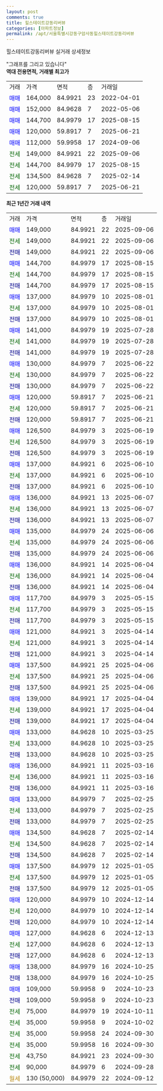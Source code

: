 ```yaml
---
layout: post
comments: true
title: 힐스테이트강동리버뷰
categories: [아파트정보]
permalink: /apt/서울특별시강동구암사동힐스테이트강동리버뷰
---
```


힐스테이트강동리버뷰 실거래 상세정보

<script type="text/javascript">
  google.charts.load('current', {'packages':['line', 'corechart']});
  google.charts.setOnLoadCallback(drawChart);

  function drawChart() {
    var data = new google.visualization.DataTable();
    data.addColumn('date', '거래일');
    data.addColumn('number', "매매");
    data.addColumn('number', "전세");
    data.addColumn('number', "전매");

    data.addRows([[new Date(Date.parse("2025-09-06")), 149000, null, null], [new Date(Date.parse("2025-09-06")), null, 149000, null], [new Date(Date.parse("2025-09-06")), null, null, 149000], [new Date(Date.parse("2025-08-15")), 144700, null, null], [new Date(Date.parse("2025-08-15")), null, 144700, null], [new Date(Date.parse("2025-08-15")), null, null, 144700], [new Date(Date.parse("2025-08-01")), 137000, null, null], [new Date(Date.parse("2025-08-01")), null, 137000, null], [new Date(Date.parse("2025-08-01")), null, null, 137000], [new Date(Date.parse("2025-07-28")), 141000, null, null], [new Date(Date.parse("2025-07-28")), null, 141000, null], [new Date(Date.parse("2025-07-28")), null, null, 141000], [new Date(Date.parse("2025-06-22")), 130000, null, null], [new Date(Date.parse("2025-06-22")), null, 130000, null], [new Date(Date.parse("2025-06-22")), null, null, 130000], [new Date(Date.parse("2025-06-21")), 120000, null, null], [new Date(Date.parse("2025-06-21")), null, 120000, null], [new Date(Date.parse("2025-06-21")), null, null, 120000], [new Date(Date.parse("2025-06-19")), 126500, null, null], [new Date(Date.parse("2025-06-19")), null, 126500, null], [new Date(Date.parse("2025-06-19")), null, null, 126500], [new Date(Date.parse("2025-06-10")), 137000, null, null], [new Date(Date.parse("2025-06-10")), null, 137000, null], [new Date(Date.parse("2025-06-10")), null, null, 137000], [new Date(Date.parse("2025-06-07")), 136000, null, null], [new Date(Date.parse("2025-06-07")), null, 136000, null], [new Date(Date.parse("2025-06-07")), null, null, 136000], [new Date(Date.parse("2025-06-06")), 135000, null, null], [new Date(Date.parse("2025-06-06")), null, 135000, null], [new Date(Date.parse("2025-06-06")), null, null, 135000], [new Date(Date.parse("2025-06-04")), 136000, null, null], [new Date(Date.parse("2025-06-04")), null, 136000, null], [new Date(Date.parse("2025-06-04")), null, null, 136000], [new Date(Date.parse("2025-05-15")), 117700, null, null], [new Date(Date.parse("2025-05-15")), null, 117700, null], [new Date(Date.parse("2025-05-15")), null, null, 117700], [new Date(Date.parse("2025-04-14")), 121000, null, null], [new Date(Date.parse("2025-04-14")), null, 121000, null], [new Date(Date.parse("2025-04-14")), null, null, 121000], [new Date(Date.parse("2025-04-06")), 137500, null, null], [new Date(Date.parse("2025-04-06")), null, 137500, null], [new Date(Date.parse("2025-04-06")), null, null, 137500], [new Date(Date.parse("2025-04-04")), 139000, null, null], [new Date(Date.parse("2025-04-04")), null, 139000, null], [new Date(Date.parse("2025-04-04")), null, null, 139000], [new Date(Date.parse("2025-03-25")), 133000, null, null], [new Date(Date.parse("2025-03-25")), null, 133000, null], [new Date(Date.parse("2025-03-25")), null, null, 133000], [new Date(Date.parse("2025-03-16")), 136000, null, null], [new Date(Date.parse("2025-03-16")), null, 136000, null], [new Date(Date.parse("2025-03-16")), null, null, 136000], [new Date(Date.parse("2025-02-25")), 133000, null, null], [new Date(Date.parse("2025-02-25")), null, 133000, null], [new Date(Date.parse("2025-02-25")), null, null, 133000], [new Date(Date.parse("2025-02-14")), 134500, null, null], [new Date(Date.parse("2025-02-14")), null, 134500, null], [new Date(Date.parse("2025-02-14")), null, null, 134500], [new Date(Date.parse("2025-01-05")), 137500, null, null], [new Date(Date.parse("2025-01-05")), null, 137500, null], [new Date(Date.parse("2025-01-05")), null, null, 137500], [new Date(Date.parse("2024-12-14")), 120000, null, null], [new Date(Date.parse("2024-12-14")), null, 120000, null], [new Date(Date.parse("2024-12-14")), null, null, 120000], [new Date(Date.parse("2024-12-13")), 127000, null, null], [new Date(Date.parse("2024-12-13")), null, 127000, null], [new Date(Date.parse("2024-12-13")), null, null, 127000], [new Date(Date.parse("2024-10-25")), 138000, null, null], [new Date(Date.parse("2024-10-25")), null, null, 138000], [new Date(Date.parse("2024-10-23")), 109000, null, null], [new Date(Date.parse("2024-10-23")), null, null, 109000], [new Date(Date.parse("2024-10-11")), null, 75000, null], [new Date(Date.parse("2024-10-02")), null, 35000, null], [new Date(Date.parse("2024-09-30")), null, 35000, null], [new Date(Date.parse("2024-09-30")), null, 35000, null], [new Date(Date.parse("2024-09-30")), null, 43750, null], [new Date(Date.parse("2024-09-28")), null, 90000, null], [new Date(Date.parse("2024-09-12")), null, null, null]]);

    var options = {
      hAxis: {
        format: 'yyyy/MM/dd'
      },    
      lineWidth: 0,
      pointsVisible: true,    
      title: '최근 1년간 유형별 실거래가 분포',
      legend: { position: 'bottom' }
    };

    var formatter = new google.visualization.NumberFormat({pattern:'###,###'} );
    formatter.format(data, 1);
    formatter.format(data, 2);
    
    setTimeout(function() {
        var chart = new google.visualization.LineChart(document.getElementById('columnchart_material'));
        chart.draw(data, (options));
        document.getElementById('loading').style.display = 'none';
    }, 200);
  }
</script>


<div id="loading" style="z-index:20; display: block; margin-left: 0px">"그래프를 그리고 있습니다"</div>
<div id="columnchart_material" style="width: 95%; margin-left: 0px; display: block"></div>
<!-- contents start -->
<b>역대 전용면적, 거래별 최고가</b>
<table class="sortable">
    <tr>
      <td>거래</td>
      <td>가격</td>
      <td>면적</td>
      <td>층</td>
      <td>거래일</td>
    </tr>
        <tr>
          <td><a style="color: blue">매매</a></td>
          <td>164,000</td>
          <td>84.9921</td>
          <td>23</td>
          <td>2022-04-01</td>
        </tr>            <tr>
          <td><a style="color: blue">매매</a></td>
          <td>152,000</td>
          <td>84.9628</td>
          <td>7</td>
          <td>2022-05-06</td>
        </tr>            <tr>
          <td><a style="color: blue">매매</a></td>
          <td>144,700</td>
          <td>84.9979</td>
          <td>17</td>
          <td>2025-08-15</td>
        </tr>            <tr>
          <td><a style="color: blue">매매</a></td>
          <td>120,000</td>
          <td>59.8917</td>
          <td>7</td>
          <td>2025-06-21</td>
        </tr>            <tr>
          <td><a style="color: blue">매매</a></td>
          <td>112,000</td>
          <td>59.9958</td>
          <td>17</td>
          <td>2024-09-06</td>
        </tr>        
        <tr>
              <td><a style="color: darkgreen">전세</a></td>
              <td>149,000</td>
              <td>84.9921</td>
              <td>22</td>
              <td>2025-09-06</td>
            </tr>            <tr>
              <td><a style="color: darkgreen">전세</a></td>
              <td>144,700</td>
              <td>84.9979</td>
              <td>17</td>
              <td>2025-08-15</td>
            </tr>            <tr>
              <td><a style="color: darkgreen">전세</a></td>
              <td>134,500</td>
              <td>84.9628</td>
              <td>7</td>
              <td>2025-02-14</td>
            </tr>            <tr>
              <td><a style="color: darkgreen">전세</a></td>
              <td>120,000</td>
              <td>59.8917</td>
              <td>7</td>
              <td>2025-06-21</td>
            </tr>        
    
</table>

<b>최근 1년간 거래 내역</b>

<table class="sortable">
    <tr>
      <td>거래</td>
      <td>가격</td>
      <td>면적</td>
      <td>층</td>
      <td>거래일</td>
    </tr>
    <tr>
      <td><a style="color: blue">매매</a></td>
      <td>149,000</td>
      <td>84.9921</td>
      <td>22</td>
      <td>2025-09-06</td>
    </tr>          <tr>
      <td><a style="color: darkgreen">전세</a></td>
      <td>149,000</td>
      <td>84.9921</td>
      <td>22</td>
      <td>2025-09-06</td>
    </tr>          <tr>
      <td><a style="color: darkblue">전매</a></td>
      <td>149,000</td>
      <td>84.9921</td>
      <td>22</td>
      <td>2025-09-06</td>
    </tr>          <tr>
      <td><a style="color: blue">매매</a></td>
      <td>144,700</td>
      <td>84.9979</td>
      <td>17</td>
      <td>2025-08-15</td>
    </tr>          <tr>
      <td><a style="color: darkgreen">전세</a></td>
      <td>144,700</td>
      <td>84.9979</td>
      <td>17</td>
      <td>2025-08-15</td>
    </tr>          <tr>
      <td><a style="color: darkblue">전매</a></td>
      <td>144,700</td>
      <td>84.9979</td>
      <td>17</td>
      <td>2025-08-15</td>
    </tr>          <tr>
      <td><a style="color: blue">매매</a></td>
      <td>137,000</td>
      <td>84.9979</td>
      <td>10</td>
      <td>2025-08-01</td>
    </tr>          <tr>
      <td><a style="color: darkgreen">전세</a></td>
      <td>137,000</td>
      <td>84.9979</td>
      <td>10</td>
      <td>2025-08-01</td>
    </tr>          <tr>
      <td><a style="color: darkblue">전매</a></td>
      <td>137,000</td>
      <td>84.9979</td>
      <td>10</td>
      <td>2025-08-01</td>
    </tr>          <tr>
      <td><a style="color: blue">매매</a></td>
      <td>141,000</td>
      <td>84.9979</td>
      <td>19</td>
      <td>2025-07-28</td>
    </tr>          <tr>
      <td><a style="color: darkgreen">전세</a></td>
      <td>141,000</td>
      <td>84.9979</td>
      <td>19</td>
      <td>2025-07-28</td>
    </tr>          <tr>
      <td><a style="color: darkblue">전매</a></td>
      <td>141,000</td>
      <td>84.9979</td>
      <td>19</td>
      <td>2025-07-28</td>
    </tr>          <tr>
      <td><a style="color: blue">매매</a></td>
      <td>130,000</td>
      <td>84.9979</td>
      <td>7</td>
      <td>2025-06-22</td>
    </tr>          <tr>
      <td><a style="color: darkgreen">전세</a></td>
      <td>130,000</td>
      <td>84.9979</td>
      <td>7</td>
      <td>2025-06-22</td>
    </tr>          <tr>
      <td><a style="color: darkblue">전매</a></td>
      <td>130,000</td>
      <td>84.9979</td>
      <td>7</td>
      <td>2025-06-22</td>
    </tr>          <tr>
      <td><a style="color: blue">매매</a></td>
      <td>120,000</td>
      <td>59.8917</td>
      <td>7</td>
      <td>2025-06-21</td>
    </tr>          <tr>
      <td><a style="color: darkgreen">전세</a></td>
      <td>120,000</td>
      <td>59.8917</td>
      <td>7</td>
      <td>2025-06-21</td>
    </tr>          <tr>
      <td><a style="color: darkblue">전매</a></td>
      <td>120,000</td>
      <td>59.8917</td>
      <td>7</td>
      <td>2025-06-21</td>
    </tr>          <tr>
      <td><a style="color: blue">매매</a></td>
      <td>126,500</td>
      <td>84.9979</td>
      <td>3</td>
      <td>2025-06-19</td>
    </tr>          <tr>
      <td><a style="color: darkgreen">전세</a></td>
      <td>126,500</td>
      <td>84.9979</td>
      <td>3</td>
      <td>2025-06-19</td>
    </tr>          <tr>
      <td><a style="color: darkblue">전매</a></td>
      <td>126,500</td>
      <td>84.9979</td>
      <td>3</td>
      <td>2025-06-19</td>
    </tr>          <tr>
      <td><a style="color: blue">매매</a></td>
      <td>137,000</td>
      <td>84.9921</td>
      <td>6</td>
      <td>2025-06-10</td>
    </tr>          <tr>
      <td><a style="color: darkgreen">전세</a></td>
      <td>137,000</td>
      <td>84.9921</td>
      <td>6</td>
      <td>2025-06-10</td>
    </tr>          <tr>
      <td><a style="color: darkblue">전매</a></td>
      <td>137,000</td>
      <td>84.9921</td>
      <td>6</td>
      <td>2025-06-10</td>
    </tr>          <tr>
      <td><a style="color: blue">매매</a></td>
      <td>136,000</td>
      <td>84.9921</td>
      <td>13</td>
      <td>2025-06-07</td>
    </tr>          <tr>
      <td><a style="color: darkgreen">전세</a></td>
      <td>136,000</td>
      <td>84.9921</td>
      <td>13</td>
      <td>2025-06-07</td>
    </tr>          <tr>
      <td><a style="color: darkblue">전매</a></td>
      <td>136,000</td>
      <td>84.9921</td>
      <td>13</td>
      <td>2025-06-07</td>
    </tr>          <tr>
      <td><a style="color: blue">매매</a></td>
      <td>135,000</td>
      <td>84.9979</td>
      <td>24</td>
      <td>2025-06-06</td>
    </tr>          <tr>
      <td><a style="color: darkgreen">전세</a></td>
      <td>135,000</td>
      <td>84.9979</td>
      <td>24</td>
      <td>2025-06-06</td>
    </tr>          <tr>
      <td><a style="color: darkblue">전매</a></td>
      <td>135,000</td>
      <td>84.9979</td>
      <td>24</td>
      <td>2025-06-06</td>
    </tr>          <tr>
      <td><a style="color: blue">매매</a></td>
      <td>136,000</td>
      <td>84.9921</td>
      <td>14</td>
      <td>2025-06-04</td>
    </tr>          <tr>
      <td><a style="color: darkgreen">전세</a></td>
      <td>136,000</td>
      <td>84.9921</td>
      <td>14</td>
      <td>2025-06-04</td>
    </tr>          <tr>
      <td><a style="color: darkblue">전매</a></td>
      <td>136,000</td>
      <td>84.9921</td>
      <td>14</td>
      <td>2025-06-04</td>
    </tr>          <tr>
      <td><a style="color: blue">매매</a></td>
      <td>117,700</td>
      <td>84.9979</td>
      <td>3</td>
      <td>2025-05-15</td>
    </tr>          <tr>
      <td><a style="color: darkgreen">전세</a></td>
      <td>117,700</td>
      <td>84.9979</td>
      <td>3</td>
      <td>2025-05-15</td>
    </tr>          <tr>
      <td><a style="color: darkblue">전매</a></td>
      <td>117,700</td>
      <td>84.9979</td>
      <td>3</td>
      <td>2025-05-15</td>
    </tr>          <tr>
      <td><a style="color: blue">매매</a></td>
      <td>121,000</td>
      <td>84.9921</td>
      <td>3</td>
      <td>2025-04-14</td>
    </tr>          <tr>
      <td><a style="color: darkgreen">전세</a></td>
      <td>121,000</td>
      <td>84.9921</td>
      <td>3</td>
      <td>2025-04-14</td>
    </tr>          <tr>
      <td><a style="color: darkblue">전매</a></td>
      <td>121,000</td>
      <td>84.9921</td>
      <td>3</td>
      <td>2025-04-14</td>
    </tr>          <tr>
      <td><a style="color: blue">매매</a></td>
      <td>137,500</td>
      <td>84.9921</td>
      <td>25</td>
      <td>2025-04-06</td>
    </tr>          <tr>
      <td><a style="color: darkgreen">전세</a></td>
      <td>137,500</td>
      <td>84.9921</td>
      <td>25</td>
      <td>2025-04-06</td>
    </tr>          <tr>
      <td><a style="color: darkblue">전매</a></td>
      <td>137,500</td>
      <td>84.9921</td>
      <td>25</td>
      <td>2025-04-06</td>
    </tr>          <tr>
      <td><a style="color: blue">매매</a></td>
      <td>139,000</td>
      <td>84.9921</td>
      <td>17</td>
      <td>2025-04-04</td>
    </tr>          <tr>
      <td><a style="color: darkgreen">전세</a></td>
      <td>139,000</td>
      <td>84.9921</td>
      <td>17</td>
      <td>2025-04-04</td>
    </tr>          <tr>
      <td><a style="color: darkblue">전매</a></td>
      <td>139,000</td>
      <td>84.9921</td>
      <td>17</td>
      <td>2025-04-04</td>
    </tr>          <tr>
      <td><a style="color: blue">매매</a></td>
      <td>133,000</td>
      <td>84.9628</td>
      <td>10</td>
      <td>2025-03-25</td>
    </tr>          <tr>
      <td><a style="color: darkgreen">전세</a></td>
      <td>133,000</td>
      <td>84.9628</td>
      <td>10</td>
      <td>2025-03-25</td>
    </tr>          <tr>
      <td><a style="color: darkblue">전매</a></td>
      <td>133,000</td>
      <td>84.9628</td>
      <td>10</td>
      <td>2025-03-25</td>
    </tr>          <tr>
      <td><a style="color: blue">매매</a></td>
      <td>136,000</td>
      <td>84.9921</td>
      <td>11</td>
      <td>2025-03-16</td>
    </tr>          <tr>
      <td><a style="color: darkgreen">전세</a></td>
      <td>136,000</td>
      <td>84.9921</td>
      <td>11</td>
      <td>2025-03-16</td>
    </tr>          <tr>
      <td><a style="color: darkblue">전매</a></td>
      <td>136,000</td>
      <td>84.9921</td>
      <td>11</td>
      <td>2025-03-16</td>
    </tr>          <tr>
      <td><a style="color: blue">매매</a></td>
      <td>133,000</td>
      <td>84.9979</td>
      <td>7</td>
      <td>2025-02-25</td>
    </tr>          <tr>
      <td><a style="color: darkgreen">전세</a></td>
      <td>133,000</td>
      <td>84.9979</td>
      <td>7</td>
      <td>2025-02-25</td>
    </tr>          <tr>
      <td><a style="color: darkblue">전매</a></td>
      <td>133,000</td>
      <td>84.9979</td>
      <td>7</td>
      <td>2025-02-25</td>
    </tr>          <tr>
      <td><a style="color: blue">매매</a></td>
      <td>134,500</td>
      <td>84.9628</td>
      <td>7</td>
      <td>2025-02-14</td>
    </tr>          <tr>
      <td><a style="color: darkgreen">전세</a></td>
      <td>134,500</td>
      <td>84.9628</td>
      <td>7</td>
      <td>2025-02-14</td>
    </tr>          <tr>
      <td><a style="color: darkblue">전매</a></td>
      <td>134,500</td>
      <td>84.9628</td>
      <td>7</td>
      <td>2025-02-14</td>
    </tr>          <tr>
      <td><a style="color: blue">매매</a></td>
      <td>137,500</td>
      <td>84.9979</td>
      <td>12</td>
      <td>2025-01-05</td>
    </tr>          <tr>
      <td><a style="color: darkgreen">전세</a></td>
      <td>137,500</td>
      <td>84.9979</td>
      <td>12</td>
      <td>2025-01-05</td>
    </tr>          <tr>
      <td><a style="color: darkblue">전매</a></td>
      <td>137,500</td>
      <td>84.9979</td>
      <td>12</td>
      <td>2025-01-05</td>
    </tr>          <tr>
      <td><a style="color: blue">매매</a></td>
      <td>120,000</td>
      <td>84.9979</td>
      <td>10</td>
      <td>2024-12-14</td>
    </tr>          <tr>
      <td><a style="color: darkgreen">전세</a></td>
      <td>120,000</td>
      <td>84.9979</td>
      <td>10</td>
      <td>2024-12-14</td>
    </tr>          <tr>
      <td><a style="color: darkblue">전매</a></td>
      <td>120,000</td>
      <td>84.9979</td>
      <td>10</td>
      <td>2024-12-14</td>
    </tr>          <tr>
      <td><a style="color: blue">매매</a></td>
      <td>127,000</td>
      <td>84.9628</td>
      <td>6</td>
      <td>2024-12-13</td>
    </tr>          <tr>
      <td><a style="color: darkgreen">전세</a></td>
      <td>127,000</td>
      <td>84.9628</td>
      <td>6</td>
      <td>2024-12-13</td>
    </tr>          <tr>
      <td><a style="color: darkblue">전매</a></td>
      <td>127,000</td>
      <td>84.9628</td>
      <td>6</td>
      <td>2024-12-13</td>
    </tr>          <tr>
      <td><a style="color: blue">매매</a></td>
      <td>138,000</td>
      <td>84.9979</td>
      <td>16</td>
      <td>2024-10-25</td>
    </tr>          <tr>
      <td><a style="color: darkblue">전매</a></td>
      <td>138,000</td>
      <td>84.9979</td>
      <td>16</td>
      <td>2024-10-25</td>
    </tr>          <tr>
      <td><a style="color: blue">매매</a></td>
      <td>109,000</td>
      <td>59.9958</td>
      <td>9</td>
      <td>2024-10-23</td>
    </tr>          <tr>
      <td><a style="color: darkblue">전매</a></td>
      <td>109,000</td>
      <td>59.9958</td>
      <td>9</td>
      <td>2024-10-23</td>
    </tr>          <tr>
      <td><a style="color: darkgreen">전세</a></td>
      <td>75,000</td>
      <td>84.9979</td>
      <td>19</td>
      <td>2024-10-11</td>
    </tr>          <tr>
      <td><a style="color: darkgreen">전세</a></td>
      <td>35,000</td>
      <td>59.9958</td>
      <td>9</td>
      <td>2024-10-02</td>
    </tr>          <tr>
      <td><a style="color: darkgreen">전세</a></td>
      <td>35,000</td>
      <td>59.9958</td>
      <td>24</td>
      <td>2024-09-30</td>
    </tr>          <tr>
      <td><a style="color: darkgreen">전세</a></td>
      <td>35,000</td>
      <td>59.9958</td>
      <td>16</td>
      <td>2024-09-30</td>
    </tr>          <tr>
      <td><a style="color: darkgreen">전세</a></td>
      <td>43,750</td>
      <td>84.9921</td>
      <td>23</td>
      <td>2024-09-30</td>
    </tr>          <tr>
      <td><a style="color: darkgreen">전세</a></td>
      <td>90,000</td>
      <td>84.9979</td>
      <td>6</td>
      <td>2024-09-28</td>
    </tr>          <tr>
      <td><a style="color: darkgoldenrod">월세</a></td>
      <td>130 (50,000)</td>
      <td>84.9979</td>
      <td>22</td>
      <td>2024-09-12</td>
    </tr>      </table>
<!-- contents end -->    

